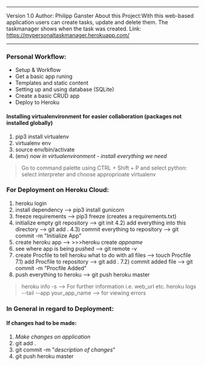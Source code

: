 ***
Version 1.0
Author: Philipp Ganster
About this Project:With this web-based application users can create tasks, update and delete them.
The taskmanager shows when the task was created.
Link: https://mypersonaltaskmanager.herokuapp.com/
***


### Personal Workflow:

- Setup & Workflow
- Get a basic app runing
- Templates and static content 
- Setting up and using database (SQLite)
- Create a basic CRUD app
- Deploy to Heroku

#### Installing virtualenvironment for easier collaboration (packages not installed globally)
1) pip3 install virtualenv
3) virtualenv env
4) source env/bin/activate
5) (env) *now in virtualenvironment - install everything we need*

> Go to command palette using CTRL + Shift + P and select python: select interpreter and choose approprioate virtualenv

### For Deployment on Heroku Cloud:
1) heroku login
2) install dependency --> pip3 install gunicorn
3) freeze requirements --> pip3 freeze (creates a requirements.txt)
4) initialize empty git repository --> git init
4.2) add everything into this directory --> git add .
4.3) commit everything to repository --> git commit -m "Initialize App"
5) create heroku app --> >>>heroku create *appname*
6) see where app is being pushed --> git remote -v
7) create Procfile to tell heroku what to do with all files --> touch Procfile
7.1) add Procfile to repository --> git add .
7.2) commit added file --> git commit -m "Procfile Added"
7) push everything to heroku --> git push heroku master

> heroku info -s --> For further information i.e. web_url etc.
> heroku logs --tail --app your_app_name --> for viewing errors


### In General in regard to Deployment:

####  If changes had to be made: 
1) *Make changes on application*
2)  git add .
3)  git commit -m "*description of changes*"
4)  git push heroku master
